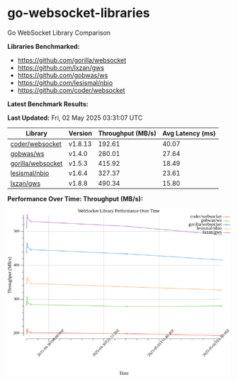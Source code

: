 # go-websocket-libraries

Go WebSocket Library Comparison

**Libraries Benchmarked:**

- https://github.com/gorilla/websocket
- https://github.com/lxzan/gws
- https://github.com/gobwas/ws
- https://github.com/lesismal/nbio
- https://github.com/coder/websocket

**Latest Benchmark Results:**

<!-- BENCHMARK_TABLE_START -->
**Last Updated:** Fri, 02 May 2025 03:31:07 UTC

| Library                                         | Version         | Throughput (MB/s) | Avg Latency (ms) |
| ----------------------------------------------- | --------------- | ----------------- | ---------------- |
| [coder/websocket](https://github.com/coder/websocket) | v1.8.13 | 192.61 | 40.07 |
| [gobwas/ws](https://github.com/gobwas/ws) | v1.4.0 | 280.01 | 27.64 |
| [gorilla/websocket](https://github.com/gorilla/websocket) | v1.5.3 | 415.92 | 18.49 |
| [lesismal/nbio](https://github.com/lesismal/nbio) | v1.6.4 | 327.37 | 23.61 |
| [lxzan/gws](https://github.com/lxzan/gws) | v1.8.8 | 490.34 | 15.80 |
<!-- BENCHMARK_TABLE_END -->

**Performance Over Time: Throughput (MB/s):**

![Benchmark Performance Graph](benchmark_performance.png)